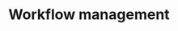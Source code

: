 ---
description: Articles about X
title: Workflow management
weight: 100
slug: workflow-management
icon: fas list-check
---